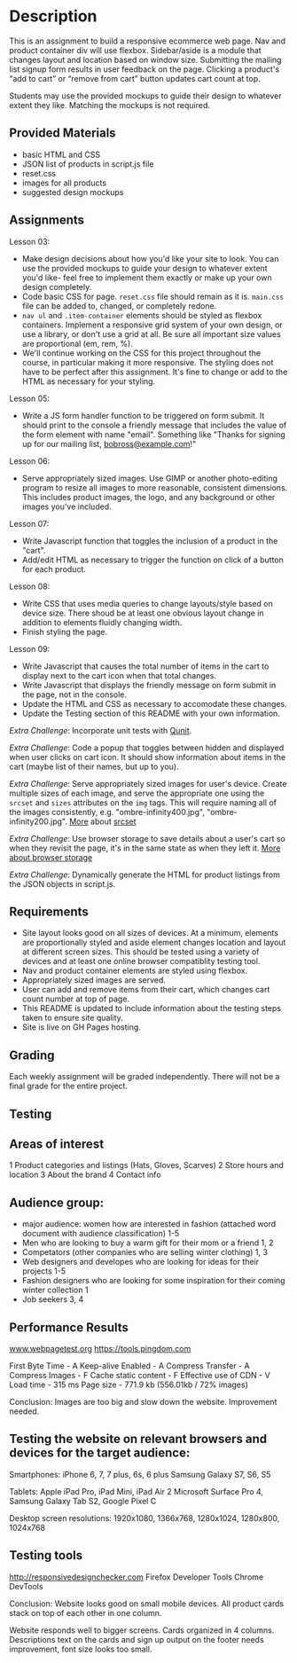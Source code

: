 # Description

This is an assignment to build a responsive ecommerce web page. Nav and product container div will use flexbox. Sidebar/aside is a module that changes layout and location based on window size. Submitting the mailing list signup form results in user feedback on the page. Clicking a product's “add to cart” or “remove from cart” button updates cart count at top.

Students may use the provided mockups to guide their design to whatever extent they like. Matching the mockups is not required.

## Provided Materials

  - basic HTML and CSS
  - JSON list of products in script.js file
  - reset.css
  - images for all products
  - suggested design mockups

## Assignments

Lesson 03:

  - Make design decisions about how you'd like your site to look. You can use the provided mockups to guide your design to whatever extent you'd like- feel free to implement them exactly or make up your own design completely.
  - Code basic CSS for page. `reset.css` file should remain as it is. `main.css` file can be added to, changed, or completely redone.
  - `nav ul` and `.item-container` elements should be styled as flexbox containers. Implement a responsive grid system of your own design, or use a library, or don't use a grid at all. Be sure all important size values are proportional (em, rem, %).
  - We'll continue working on the CSS for this project throughout the course, in particular making it more responsive. The styling does not have to be perfect after this assignment. It's fine to change or add to the HTML as necessary for your styling.

Lesson 05:

  - Write a JS form handler function to be triggered on form submit. It should print to the console a friendly message that includes the value of the form element with name "email". Something like "Thanks for signing up for our mailing list, bobross@example.com!"

Lesson 06:

  - Serve appropriately sized images. Use GIMP or another photo-editing program to resize all images to more reasonable, consistent dimensions. This includes product images, the logo, and any background or other images you've included.

Lesson 07:

  - Write Javascript function that toggles the inclusion of a product in the "cart".
  - Add/edit HTML as necessary to trigger the function on click of a button for each product.

Lesson 08:

  - Write CSS that uses media queries to change layouts/style based on device size. There shoud be at least one obvious layout change in addition to elements fluidly changing width.
  - Finish styling the page.

Lesson 09:

  - Write Javascript that causes the total number of items in the cart to display next to the cart icon when that total changes.
  - Write Javascript that displays the friendly message on form submit in the page, not in the console.
  - Update the HTML and CSS as necessary to accomodate these changes.
  - Update the Testing section of this README with your own information.

*Extra Challenge*: Incorporate unit tests with [Qunit](https://qunitjs.com/).

*Extra Challenge*: Code a popup that toggles between hidden and displayed when user clicks on cart icon. It should show information about items in the cart (maybe list of their names, but up to you).

*Extra Challenge*: Serve appropriately sized images for user's device. Create multiple sizes of each image, and serve the appropriate one using the `srcset` and `sizes` attributes on the `img` tags. This will require naming all of the images consistently, e.g. "ombre-infinity400.jpg", "ombre-infinity200.jpg". [More](https://css-tricks.com/responsive-images-youre-just-changing-resolutions-use-srcset/) about [srcset](https://developer.mozilla.org/en-US/docs/Web/HTML/Element/img)

*Extra Challenge*: Use browser storage to save details about a user's cart so when they revisit the page, it's in the same state as when they left it. [More about browser storage](https://www.w3schools.com/html/html5_webstorage.asp)

*Extra Challenge*: Dynamically generate the HTML for product listings from the JSON objects in script.js.

## Requirements

  - Site layout looks good on all sizes of devices. At a minimum, elements are proportionally styled and aside element changes location and layout at different screen sizes. This should be tested using a variety of devices and at least one online browser compatiblity testing tool.
  - Nav and product container elements are styled using flexbox.
  - Appropriately sized images are served.
  - User can add and remove items from their cart, which changes cart count number at top of page.
  - This README is updated to include information about the testing steps taken to ensure site quality.
  - Site is live on GH Pages hosting.

## Grading
Each weekly assignment will be graded independently. There will not be a final grade for the entire project.

## Testing
<!--[update this section with information about the testing steps you took to ensure site quality]-->

## Areas of interest
1 Product categories and listings (Hats, Gloves, Scarves)
2 Store hours and location
3 About the brand
4 Contact info

## Audience group:
- major audience: women how are interested in fashion (attached word document with audience classification) 1-5
- Men who are looking to buy a warm gift for their mom or a friend 1, 2
- Competators (other companies who are selling winter clothing) 1, 3
- Web designers and developes who are looking for ideas for their projects 1-5
- Fashion designers who are looking for some inspiration for their coming winter collection 1
- Job seekers 3, 4

## Performance Results 
www.webpagetest.org
https://tools.pingdom.com

First Byte Time - A
Keep-alive Enabled - A
Compress Transfer - A
Compress Images - F
Cache static content - F
Effective use of CDN - V
Load time - 315 ms
Page size - 771.9 kb (556.01kb / 72% images)

Conclusion: Images are too big and slow down the website. Improvement needed.

## Testing the website on relevant browsers and devices for the target audience:
Smartphones:
iPhone 6, 7, 7 plus, 6s, 6 plus
Samsung Galaxy S7, S6, S5

Tablets:
Apple iPad Pro, iPad Mini,  iPad Air 2
Microsoft Surface Pro 4, Samsung Galaxy Tab S2, Google Pixel C

Desktop screen resolutions: 
1920x1080, 1366x768, 1280x1024, 1280x800, 1024x768

## Testing tools
http://responsivedesignchecker.com
Firefox Developer Tools
Chrome DevTools

Conclusion:
Website looks good on small mobile devices. All product cards stack on top of each other in one column. 

Website responds well to bigger screens. Cards organized in 4 columns. Descriptions text on the cards and sign up output on the footer needs improvement, font size looks too small. 